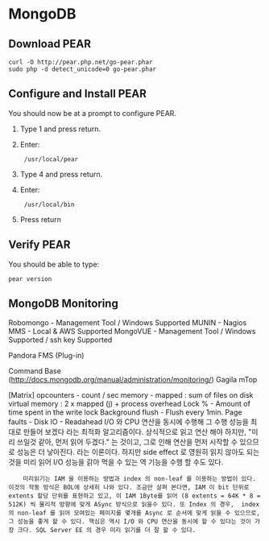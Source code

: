 # MongoDB

## Download PEAR

	curl -O http://pear.php.net/go-pear.phar
	sudo php -d detect_unicode=0 go-pear.phar

## Configure and Install PEAR
You should now be at a prompt to configure PEAR.

1. Type 1 and press return.
2. Enter:

		/usr/local/pear
	
3. Type 4 and press return.
4. Enter:

		/usr/local/bin
    
5. Press return

## Verify PEAR
You should be able to type:

	pear version

## MongoDB Monitoring
Robomongo - Management Tool / Windows Supported
MUNIN - Nagios
MMS - Local & AWS Supported
MongoVUE - Management Tool / Windows Supported / ssh key Supported

Pandora FMS (Plug-in)

Command Base (http://docs.mongodb.org/manual/administration/monitoring/)
Gagila
mTop

[Matrix]
opcounters - count / sec
memory - mapped : sum of files on disk
virtual memory : 2 x mapped (j) + process overhead
Lock % - Amount of time spent in the write lock
Background flush - Flush every 1min.
Page faults 
	- Disk IO
	- Readahead
		I/O 와 CPU 연산을 동시에 수행해 그 수행 성능을 최대로 만들어 보겠다 라는 최적화 알고리즘이다.
		상식적으로 읽고 연산 해야 하지만, "미리 쓰일것 같아, 먼저 읽어 두겠다." 는 것이고, 그로 인해 연산을 먼저 시작할 수 있으므로 성능은 더 낳아진다. 라는 이론이다. 하지만 side effect 로 영원히 읽지 않아도 되는 것을 미리 읽어 I/O 성능을 갉아 먹을 수 있는 역 기능을 수행 할 수도 있다.

		미리읽기는 IAM 을 이용하는 방법과 index 의 non-leaf 를 이용하는 방법이 있다. 이것의 작동 방식은 BOL에 상세히 나와 있다. 조금만 살펴 본다면, IAM 이 bit 단위로 extents 할당 단위를 표현하고 있고, 이 IAM 1Byte를 읽어 (8 extents = 64K * 8 = 512K) 씩 물리적 방향에 맞게 ASync 방식으로 읽을수 있다. 또 Index 의 경우,  index 의 non-leaf 를 읽어 모여있는 페이지를 몇개를 Async 로 순서에 맞게 읽을 수 있으므로, 그 성능을 좋게 할 수 있다. 핵심은 역시 I/O 와 CPU 연산을 동시에 할 수 있다는 것이 가장 크다. SQL Server EE 의 경우 미리 읽기를 더 잘 할 수 있다.
